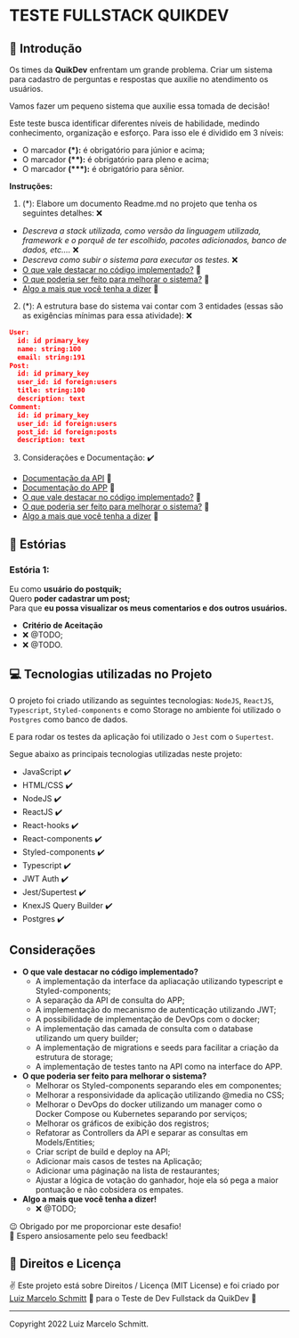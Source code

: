 # TESTE FULLSTACK QUIKDEV #

## 🚀 Introdução

Os times da **QuikDev** enfrentam um grande problema. Criar um sistema para cadastro de perguntas e respostas que auxilie no atendimento os usuários.

Vamos fazer um pequeno sistema que auxilie essa tomada de decisão!

Este teste busca identificar diferentes níveis de habilidade, medindo conhecimento, 
organização e esforço. Para isso ele é dividido em 3 níveis:

- O marcador **(*):** é obrigatório para júnior e acima;
- O marcador **(\**):** é obrigatório para pleno e acima;
- O marcador **(*\*\*):** é obrigatório para sênior.

**Instruções:**

1. (*):</span> Elabore um documento Readme.md no projeto que tenha os seguintes detalhes: ❌
  - *Descreva a stack utilizada, como versão da linguagem utilizada, framework e o porquê de ter escolhido, pacotes adicionados, banco de dados, etc....* ❌
  - *Descreva como subir o sistema para executar os testes.* ❌
  - [O que vale destacar no código implementado?](#Considerações) 📌
  - [O que poderia ser feito para melhorar o sistema?](#Considerações) 📌
  - [Algo a mais que você tenha a dizer](#Considerações) 📌
2. (*): A estrutura base do sistema vai contar com 3 entidades (essas são as exigências mínimas para essa atividade): ❌

```json
User:
  id: id primary_key
  name: string:100
  email: string:191
Post:
  id: id primary_key
  user_id: id foreign:users
  title: string:100
  description: text
Comment:
  id: id primary_key
  user_id: id foreign:users
  post_id: id foreign:posts
  description: text
```

3. Considerações e Documentação: ✔️
  - [Documentação da API](https://github.com/devluma/postquik/tree/main/api) 📌
  - [Documentação do APP](https://github.com/devluma/postquik/tree/main/web) 📌
  - [O que vale destacar no código implementado?](#Considerações) 📌
  - [O que poderia ser feito para melhorar o sistema?](#Considerações) 📌
  - [Algo a mais que você tenha a dizer](#Considerações) 📌

## 🔖 Estórias

### Estória 1:

Eu como **usuário do postquik;** <br />
Quero **poder cadastrar um post;** <br />
Para que **eu possa visualizar os meus comentarios e dos outros usuários.**

- **Critério de Aceitação**
- ❌ @TODO;
- ❌ @TODO.

## 💻 Tecnologias utilizadas no Projeto

O projeto foi criado utilizando as seguintes tecnologias: `NodeJS`, `ReactJS`, `Typescript`,  `Styled-components` e como Storage no ambiente foi utilizado o `Postgres` como banco de dados. 

E para rodar os testes da aplicação foi utilizado o `Jest` com o `Supertest`.

Segue abaixo as principais tecnologias utilizadas neste projeto:

- JavaScript ✔️
- HTML/CSS ✔️
- NodeJS ✔️
- ReactJS ✔️
- React-hooks ✔️
- React-components ✔️
- Styled-components ✔️
- Typescript ✔️
- JWT Auth ✔️
- Jest/Supertest ✔️
- KnexJS Query Builder ✔️
- Postgres ✔️

## Considerações

- **O que vale destacar no código implementado?**
  - A implementação da interface da apliacação utilizando typescript e Styled-components;
  - A separação da API de consulta do APP;
  - A implementação do mecanismo de autenticação utilizando JWT;
  - A possibilidade de implementação de DevOps com o docker;
  - A implementação das camada de consulta com o database utilizando um query builder;
  - A implementação de migrations e seeds para facilitar a criação da estrutura de storage;
  - A implementação de testes tanto na API como na interface do APP.
- **O que poderia ser feito para melhorar o sistema?**
  - Melhorar os Styled-components separando eles em componentes;
  - Melhorar a responsividade da aplicação utilizando @media no CSS;
  - Melhorar o DevOps do docker utilizando um manager como o Docker Compose ou Kubernetes separando por serviços;
  - Melhorar os gráficos de exibição dos registros;
  - Refatorar as Controllers da API e separar as consultas em Models/Entities;
  - Criar script de build e deploy na API;
  - Adicionar mais casos de testes na Aplicação;
  - Adicionar uma páginação na lista de restaurantes;
  - Ajustar a lógica de votação do ganhador, hoje ela só pega a maior pontuação e não cobsidera os empates.
- **Algo a mais que você tenha a dizer!**
  - ❌ @TODO;
  
😉 Obrigado por me proporcionar este desafio! <br />
🌈 Espero ansiosamente pelo seu feedback! <br />

## 📜 Direitos e Licença

✌ Este projeto está sobre Direitos / Licença (MIT License) e foi criado por [Luiz Marcelo Schmitt](https://github.com/devluma/) 💙 para o Teste de Dev Fullstack da QuikDev 🚀

---

Copyright 2022 Luiz Marcelo Schmitt.